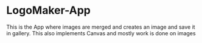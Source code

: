 # LogoMaker-App
This is the App where images are merged and creates an image and save it in gallery. This also implements Canvas and mostly work is done on images

